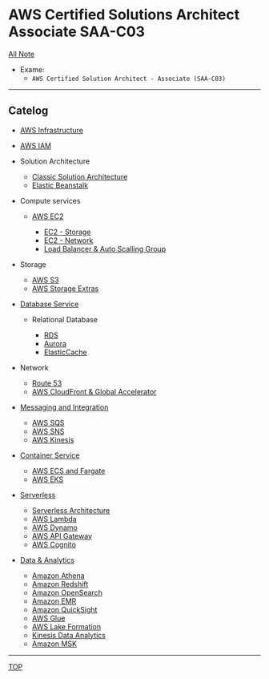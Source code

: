 # AWS Certified Solutions Architect Associate SAA-C03

[All Note](../../index.md)

- Exame:
  - `AWS Certified Solution Architect - Associate (SAA-C03)`

---

## Catelog

- [AWS Infrastructure](./infrastructure/infrastructure.md)
- [AWS IAM](./iam/iam.md)

- Solution Architecture

  - [Classic Solution Architecture](./solution_architecture/classic_solution_architecture.md)
  - [Elastic Beanstalk](./solution_architecture/beanstalk.md)

- Compute services

  - [AWS EC2](./ec2/ec2.md)

    - [EC2 - Storage](./ec2/ec2_storage.md)
    - [EC2 - Network](./ec2/ec2_network.md)
    - [Load Balancer & Auto Scalling Group](./ec2/availability_scalability.md)

- Storage

  - [AWS S3](./s3/s3.md)
  - [AWS Storage Extras](./storage/extras.md)

- [Database Service](./db_service/db_service.md)

  - Relational Database

    - [RDS](./rds/rds.md)
    - [Aurora](./rds_aurora/aurora.md)
    - [ElasticCache](./elasticcache/elasticcache.md)

- Network

  - [Route 53](./route53/route53.md)
  - [AWS CloudFront & Global Accelerator](./cloudfront/cloudfront.md)

- [Messaging and Integration](./decouple/messaging.md)

  - [AWS SQS](./decouple/sqs.md)
  - [AWS SNS](./decouple/sns.md)
  - [AWS Kinesis](./decouple/kinesis.md)

- [Container Service](./container/container.md)

  - [AWS ECS and Fargate](./container/ecs.md)
  - [AWS EKS](./container/eks.md)

- [Serverless](./serverless/serverless.md)
  - [Serverless Architecture](./serverless/architecture.md)
  - [AWS Lambda](./lambda/lambda.md)
  - [AWS Dynamo](./dynamo/dynamo.md)
  - [AWS API Gateway](./gateway/gateway.md)
  - [AWS Cognito](./cognito/cognito.md)

- [Data & Analytics](./data_analytics/data_analytics.md)
  - [Amazon Athena](./athena/athena.md)
  - [Amazon Redshift](./redshift/redshift.md)
  - [Amazon OpenSearch](./opensearch/opensearch.md)
  - [Amazon EMR](./emr/emr.md)
  - [Amazon QuickSight](./quicksight/quicksight.md)
  - [AWS Glue](./glue/glue.md)
  - [AWS Lake Formation](./lake_formation/lake_formation.md)
  - [Kinesis Data Analytics](./kinesis_analytics/kinesis_analytics.md)
  - [Amazon MSK](./msk/msk.md)

---

[TOP](#aws-certified-solutions-architect-associate-saa-c03)
